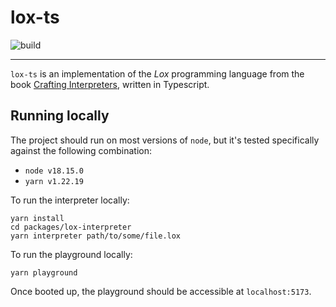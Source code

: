 # lox-ts

![build](https://github.com/yanglinz/lox-ts/actions/workflows/main.yml/badge.svg)

---

`lox-ts` is an implementation of the _Lox_ programming language from the book [Crafting Interpreters](https://craftinginterpreters.com/), written in Typescript.

## Running locally

The project should run on most versions of `node`, but it's tested specifically against the following combination:

- `node v18.15.0`
- `yarn v1.22.19`

To run the interpreter locally:

```
yarn install
cd packages/lox-interpreter
yarn interpreter path/to/some/file.lox
```

To run the playground locally:

```
yarn playground
```

Once booted up, the playground should be accessible at `localhost:5173`.
